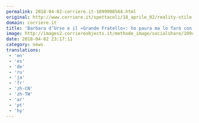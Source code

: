 ```yaml
---
permalink: 2018-04-02-corriere.it-1099908564.html
original: http://www.corriere.it/spettacoli/18_aprile_02/reality-stile-d-urso-8e25e690-3696-11e8-a836-1a6391d71628.shtml
domain: corriere.it
title: 'Barbara d’Urso e il «Grande Fratello»: ho paura ma lo farò con le mie idee'
image: http://images2.corriereobjects.it/methode_image/socialshare/109c8c5a-3697-11e8-a836-1a6391d71628.jpg
date: 2018-04-02 23:17:11
category: news
translations: 
 - 'en'
 - 'es'
 - 'de'
 - 'ru'
 - 'ja'
 - 'fr'
 - 'zh-CN'
 - 'zh-TW'
 - 'ar'
 - 'pt'
 - 'hy'
---
```


